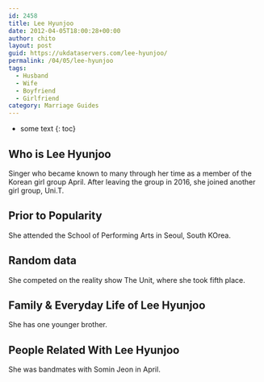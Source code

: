 ```yaml
---
id: 2458
title: Lee Hyunjoo
date: 2012-04-05T18:00:28+00:00
author: chito
layout: post
guid: https://ukdataservers.com/lee-hyunjoo/
permalink: /04/05/lee-hyunjoo
tags:
  - Husband
  - Wife
  - Boyfriend
  - Girlfriend
category: Marriage Guides
---
```


* some text
{: toc}
          
          
## Who is  Lee Hyunjoo
                  
                  
                  
Singer who became known to many through her time as a member of the Korean girl group April. After leaving the group in 2016, she joined another girl group, Uni.T. 
                  
                
                
                
## Prior to Popularity 
                  
                  
                  
She attended the School of Performing Arts in Seoul, South KOrea. 
                  
                
                
                
## Random data 
                  
                  
                  
She competed on the reality show The Unit, where she took fifth place. 
                  
                
                
                
## Family & Everyday Life of Lee Hyunjoo
                  
                  
                  
She has one younger brother. 
                  
                
                
                
## People Related With  Lee Hyunjoo
                  
                  
                  
She was bandmates with Somin Jeon in April. 
                  
                
              
            
          
          
          
    
    
  
